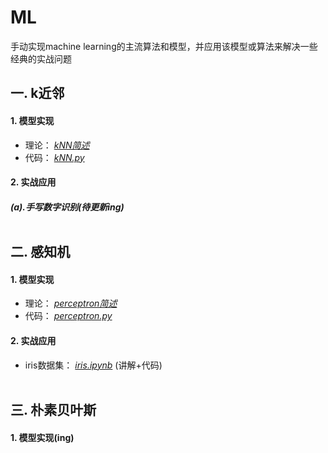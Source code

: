 # ML
手动实现machine learning的主流算法和模型，并应用该模型或算法来解决一些经典的实战问题

## 一. k近邻<br>
#### 1. 模型实现<br>
* 理论： *<a href="https://github.com/ChanLiang/ML/tree/master/01_kNN">kNN简述</a>*<br>
* 代码： *<a href="https://github.com/ChanLiang/ML/blob/master/01_kNN/kNN.py">kNN.py</a>*<br>

#### 2. 实战应用<br>
##### (a).手写数字识别(待更新ing)<br><br>


## 二. 感知机<br>
#### 1. 模型实现<br>
* 理论： *<a href="https://github.com/ChanLiang/ML/tree/master/02_perceptron">perceptron简述</a>*<br>
* 代码： *<a href="https://github.com/ChanLiang/ML/blob/master/02_perceptron/perceptron.py">perceptron.py</a>*<br>

#### 2. 实战应用<br>
* iris数据集： *<a href="https://github.com/ChanLiang/ML/blob/master/02_perceptron/iris.ipynb">iris.ipynb</a>*   (讲解+代码)<br><br>

## 三. 朴素贝叶斯<br>
#### 1. 模型实现(ing)<br>
